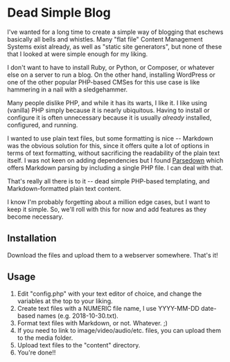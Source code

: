 # Dead Simple Blog

I've wanted for a long time to create a simple way of blogging that eschews basically all bells and whistles. Many "flat file" Content Management Systems exist already, as well as "static site generators", but none of these that I looked at were simple enough for my liking.

I don't want to have to install Ruby, or Python, or Composer, or whatever else on a server to run a blog. On the other hand, installing WordPress or one of the other popular PHP-based CMSes for this use case is like hammering in a nail with a sledgehammer.

Many people dislike PHP, and while it has its warts, I like it. I like using (vanilla) PHP simply because it is nearly ubiquitous. Having to install or configure it is often unnecessary because it is usually *already* installed, configured, and running.

I wanted to use plain text files, but some formatting is nice -- Markdown was the obvious solution for this, since it offers quite a lot of options in terms of text formatting, without sacrificing the readability of the plain text itself. I was not keen on adding dependencies but I found [Parsedown](http://parsedown.org) which offers Markdown parsing by including a single PHP file. I can deal with that.

That's really all there is to it -- dead simple PHP-based templating, and Markdown-formatted plain text content.

I know I'm probably forgetting about a million edge cases, but I want to keep it simple. So, we'll roll with this for now and add features as they become necessary.

## Installation

Download the files and upload them to a webserver somewhere. That's it!

## Usage

1. Edit "config.php" with your text editor of choice, and change the variables at the top to your liking.
2. Create text files with a NUMERIC file name, I use YYYY-MM-DD date-based names (e.g. 2018-10-30.txt).
3. Format text files with Markdown, or not. Whatever. ;)
4. If you need to link to image/video/audio/etc. files, you can upload them to the media folder.
4. Upload text files to the "content" directory.
5. You're done!!
